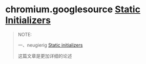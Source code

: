 # chromium.googlesource [Static Initializers](https://chromium.googlesource.com/chromium/src/+/HEAD/docs/static_initializers.md)

> NOTE: 
>
> 一、neugierig [Static initializers](http://neugierig.org/software/chromium/notes/2011/08/static-initializers.html)
>
> 这篇文章是更加详细的论述